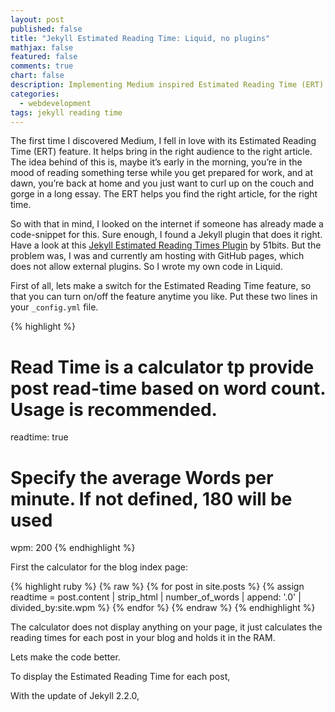 ```yaml
---
layout: post
published: false
title: "Jekyll Estimated Reading Time: Liquid, no plugins"
mathjax: false
featured: false
comments: true
chart: false
description: Implementing Medium inspired Estimated Reading Time (ERT) Calculator on Github Pages with Jekyll
categories: 
  - webdevelopment
tags: jekyll reading time
---
```


The first time I discovered Medium, I fell in love with its Estimated Reading Time (ERT) feature. It helps bring in the right audience to the right article. The idea behind of this is, maybe it’s early in the morning, you’re in the mood of reading something terse while you get prepared for work, and at dawn, you’re back at home and you just want to curl up on the couch and gorge in a long essay. The ERT helps you find the right article, for the right time.

So with that in mind, I looked on the internet if someone has already made a code-snippet for this. Sure enough, I found a Jekyll plugin that does it right. Have a look at this [Jekyll Estimated Reading Times Plugin](http://51bits.com/writing/estimated-reading-times-in-jekyll/) by 51bits. But the problem was, I was and currently am hosting with GitHub pages, which does not allow external plugins. So I wrote my own code in Liquid.

First of all, lets make a switch for the Estimated Reading Time feature, so that you can turn on/off the feature anytime you like. Put these two lines in your `_config.yml` file.

{% highlight %}
# Read Time is a calculator tp provide post read-time based on word count. Usage is recommended.
readtime:         true
# Specify the average Words per minute. If not defined, 180 will be used
wpm:			  200
{% endhighlight %}

First the calculator for the blog index page:

{% highlight ruby %}
{% raw %}
{% for post in site.posts %}
{% assign readtime = post.content | strip_html | number_of_words | append: '.0' | divided_by:site.wpm %}
{% endfor %}
{% endraw %}
{% endhighlight %}

The calculator does not display anything on your page, it just calculates the reading times for each post in your blog and holds it in the RAM.

Lets make the code better.

To display the Estimated Reading Time for each post, 

With the update of Jekyll 2.2.0, 

